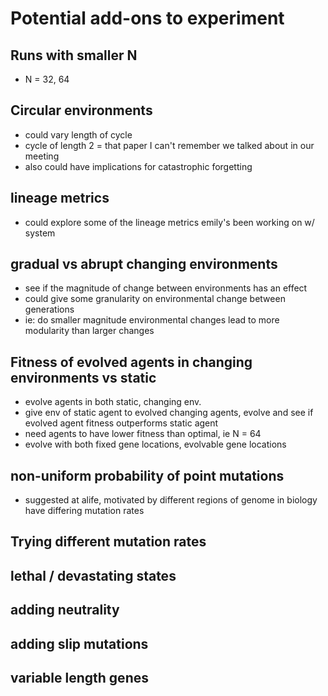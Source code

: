 # Potential add-ons to experiment

## Runs with smaller N
* N = 32, 64

## Circular environments
* could vary length of cycle
* cycle of length 2  = that paper I can't remember we talked about in our meeting
* also could have implications for catastrophic forgetting

## lineage metrics
* could explore some of the lineage metrics emily's been working on w/ system

## gradual vs abrupt changing environments
* see if the magnitude of change between environments has an effect
* could give some granularity on environmental change between generations
* ie: do smaller magnitude environmental changes lead to more modularity than larger changes

## Fitness of evolved agents in changing environments vs static
* evolve agents in both static, changing env.
* give env of static agent to evolved changing agents, evolve and see if evolved agent fitness outperforms static agent
* need agents to have lower fitness than optimal, ie N = 64
* evolve with both fixed gene locations, evolvable gene locations

## non-uniform probability of point mutations
* suggested at alife, motivated by different regions of genome in biology have differing mutation rates

## Trying different mutation rates

## lethal / devastating states

## adding neutrality

## adding slip mutations

## variable length genes